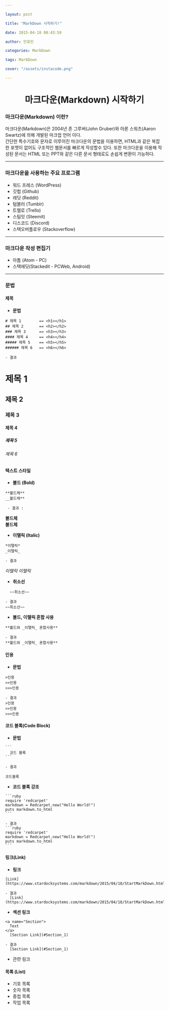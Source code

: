 ```yaml
---

layout: post

title: "MarkDown 시작하기!"

date: 2015-04-18 08:43:59

author: 안효민

categories: MarkDown

tags: MarkDown

cover: "/assets/instacode.png"

---
```



<!--stackedit_data:
eyJoaXN0b3J5IjpbLTY2NjI3NDJdfQ==
-->

# <center> 마크다운(Markdown) 시작하기  </center>

<a name="Section_1"></a>
### 마크다운(Markdown) 이란?

마크다운(Markdown)은 2004년 존 그루버(John Gruber)와 아론 스워츠(Aaron Swartz)에 의해 개발된 마크업 언어 이다.  
간단한 특수기호와 문자로 이루어진 마크다운의 문법을 이용하면, HTML과 같은 복잡한 포맷이 없어도 구조적인 웹문서를 빠르게 작성할수 있다. 또한 마크다운을 이용해 작성된 문서는 HTML 또는 PPT와 같은 다른 문서 형태로도 손쉽게 변환이 가능하다.


----


### 마크다운을 사용하는 주요 프로그램

* 워드 프레스 (WordPress)
* 깃헙 (Github)
* 레딧 (Reddit)
* 텀블러 (Tumblr)
* 트렐로 (Trello)
* 스팀잇 (Steemit)
* 디스코드 (Discord)
* 스택오버플로우 (Stackoverflow)


---

### 마크다운 작성 편집기

* 아톰 (Atom - PC)
* 스택에딧(Stackedit - PCWeb, Android)

----

### 문법

#### 제목  
  - **문법**
```
# 제목 1        == <h1></h1>
## 제목 2       == <h2></h2>
### 제목 3      == <h3></h3>
#### 제목 4     == <h4></h4>
##### 제목 5    == <h5></h5>
###### 제목 6   == <h6></h6>
```

    - 결과
# 제목 1  
## 제목 2  
### 제목 3  
#### 제목 4  
##### 제목 5  
###### 제목 6  


#### 텍스트 스타일  
  - **볼드 (Bold)**  
```
**볼드체**
__볼드체**
```
     - 결과 :   
**볼드체**  
__볼드체__
  - **이탤릭 (Italic)**
```
*이탤릭*
_이탤릭_
```
    - 결과  
*이탤릭*
_이탤릭_
  - **취소선**
```
  ~~취소선~~
```
    - 결과  
    ~~취소선~~  
  - **볼드, 이탤릭 혼합 사용**  
```
**볼드와 _이탤릭_ 혼합사용**
```
    - 결과  
    **볼드와 _이탤릭_ 혼합사용**  

#### 인용
  - **문법**
```
>인용
>>인용
>>>인용
```
    - 결과  
    >인용
    >>인용
    >>>인용

#### 코드 블록(Code Block)
  - **문법**  
~~~
```
  코드 블록
```
~~~
    - 결과  
```
코드블록
```  

  - **코드 블록 강조**
  ~~~
  ```ruby
  require 'redcarpet'
  markdown = Redcarpet.new("Hello World!")
  puts markdown.to_html
  ```
  ~~~
    - 결과  
    ```ruby
    require 'redcarpet'
    markdown = Redcarpet.new("Hello World!")
    puts markdown.to_html
    ```


#### 링크(Link)
  - **링크**
```
[Link](https://www.stardocksystems.com/markdown/2015/04/18/StartMarkDown.html)
```
    - 결과  
      [Link](https://www.stardocksystems.com/markdown/2015/04/18/StartMarkDown.html)  

  - **섹션 링크**
```
<a name="Section">
  Text
</a>  
  [Section Link](#Section_1)
```
    - 결과  
      [Section Link](#Section_1)  

  - 관련 링크

#### 목록 (List)
  * 기호 목록
  * 숫자 목록
  * 중첩 목록
  * 작업 목록
